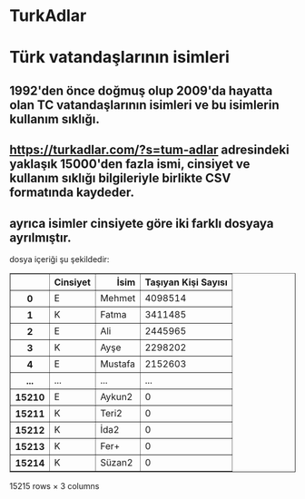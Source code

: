 # TurkAdlar
# Türk vatandaşlarının isimleri
## 1992'den önce doğmuş olup 2009'da hayatta olan TC vatandaşlarının isimleri ve bu isimlerin kullanım sıklığı.


## https://turkadlar.com/?s=tum-adlar  adresindeki yaklaşık 15000'den fazla ismi, cinsiyet ve kullanım sıklığı bilgileriyle birlikte CSV formatında kaydeder. 

## ayrıca isimler cinsiyete göre iki farklı dosyaya ayrılmıştır.


dosya içeriği şu şekildedir:

<div>

<table border="1" class="dataframe">
  <thead>
    <tr style="text-align: right;">
      <th></th>
      <th>Cinsiyet</th>
      <th>İsim</th>
      <th>Taşıyan Kişi Sayısı</th>
    </tr>
  </thead>
  <tbody>
    <tr>
      <th>0</th>
      <td>E</td>
      <td>Mehmet</td>
      <td>4098514</td>
    </tr>
    <tr>
      <th>1</th>
      <td>K</td>
      <td>Fatma</td>
      <td>3411485</td>
    </tr>
    <tr>
      <th>2</th>
      <td>E</td>
      <td>Ali</td>
      <td>2445965</td>
    </tr>
    <tr>
      <th>3</th>
      <td>K</td>
      <td>Ayşe</td>
      <td>2298202</td>
    </tr>
    <tr>
      <th>4</th>
      <td>E</td>
      <td>Mustafa</td>
      <td>2152603</td>
    </tr>
    <tr>
      <th>...</th>
      <td>...</td>
      <td>...</td>
      <td>...</td>
    </tr>
    <tr>
      <th>15210</th>
      <td>E</td>
      <td>Aykun2</td>
      <td>0</td>
    </tr>
    <tr>
      <th>15211</th>
      <td>K</td>
      <td>Teri2</td>
      <td>0</td>
    </tr>
    <tr>
      <th>15212</th>
      <td>K</td>
      <td>İda2</td>
      <td>0</td>
    </tr>
    <tr>
      <th>15213</th>
      <td>K</td>
      <td>Fer+</td>
      <td>0</td>
    </tr>
    <tr>
      <th>15214</th>
      <td>K</td>
      <td>Süzan2</td>
      <td>0</td>
    </tr>
  </tbody>
</table>
<p>15215 rows × 3 columns</p>
</div>


